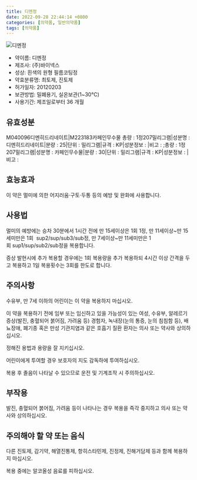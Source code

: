 ```yaml
---
title: 디멘정
date: 2022-09-28 22:44:14 +0800
categories: [의약품, 일반의약품]
tags: [의약품]
---
```

![디멘정](https://nedrug.mfds.go.kr/pbp/cmn/itemImageDownload/1NcuRwKmzDy)

- 약이름: 디멘정
- 제조사: (주)바이넥스
- 성상: 흰색의 원형 필름코팅정
- 약효분류명: 최토제, 진토제
- 허가일자: 20120203
- 보관방법: 밀폐용기, 실온보관(1~30℃)
- 사용기간: 제조일로부터 36 개월
## 유효성분
M040096디멘히드리네이트|M223183카페인무수물
총량 : 1정207밀리그램|성분명 : 디멘히드리네이트|분량 : 25|단위 : 밀리그램|규격 : KP|성분정보 : |비고 : ;총량 : 1정207밀리그램|성분명 : 카페인무수물|분량 : 30|단위 : 밀리그램|규격 : KP|성분정보 : |비고 :
## 효능효과
이 약은 멀미에 의한 어지러움·구토·두통 등의 예방 및 완화에 사용합니다.

## 사용법
멀미의 예방에는 승차 30분에서 1시간 전에 만 15세이상은 1회 1정, 만 11세이상~만 15세미만은 1회  sup2/sup/sub3/sub정, 만 7세이상~만 11세미만은 1회 sup1/sup/sub2/sub정을 복용합니다.

증상 발현시에 추가 복용할 경우에는 1회 복용량을 추가 복용하되 4시간 이상 간격을 두고 복용하고 1일 복용횟수는 3회를 한도로 합니다.

## 주의사항
수유부, 만 7세 이하의 어린이는 이 약을 복용하지 마십시오.

이 약을 복용하기 전에 임부 또는 임신하고 있을 가능성이 있는 여성, 수유부, 알레르기 증상(발진, 충혈되어 붉어짐, 가려움 등) 경험자, 녹내장(눈의 통증, 눈의 침침함 등), 배뇨장애, 폐기종 혹은 만성 기관지염과 같은 호흡기 질환 환자는 의사 또는 약사와 상의하십시오.

정해진 용법과 용량을 잘 지키십시오.

어린이에게 투여할 경우 보호자의 지도 감독하에 투여하십시오.

복용 후 졸음이 나타날 수 있으므로 운전 및 기계조작 시 주의하십시오.

## 부작용
발진, 충혈되어 붉어짐, 가려움 등이 나타나는 경우 복용을 즉각 중지하고 의사 또는 약사와 상의하십시오.

## 주의해야 할 약 또는 음식
다른 진토제, 감기약, 해열진통제, 항히스타민제, 진정제, 진해거담제 등과 함께 복용하지 마십시오.

복용 중에는 알코올성 음료를 피하십시오.

